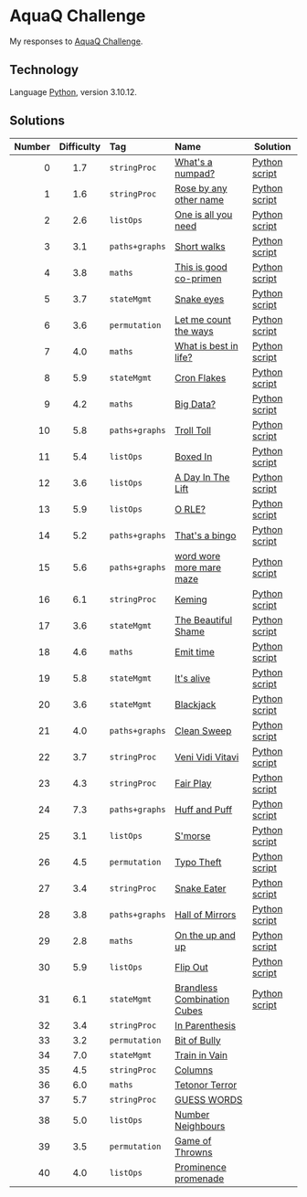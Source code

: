 # AquaQ Challenge

My responses to [AquaQ Challenge](https://challenges.aquaq.co.uk/).

## Technology

Language [Python](https://www.python.org/), version 3.10.12.

## Solutions

| Number | Difficulty | Tag            | Name                                                  | Solution |
|-------:|:----------:|:---------------|:------------------------------------------------------|----------|
| 0      | 1.7        | `stringProc`   | [What's a numpad?](./tasks/challenge00.md)            | [Python script](./solutions/challenge00.py) |
| 1      | 1.6        | `stringProc`   | [Rose by any other name](./tasks/challenge01.md)      | [Python script](./solutions/challenge01.py) |
| 2      | 2.6        | `listOps`      | [One is all you need](./tasks/challenge02.md)         | [Python script](./solutions/challenge02.py) |
| 3      | 3.1        | `paths+graphs` | [Short walks](./tasks/challenge03.md)                 | [Python script](./solutions/challenge03.py) |
| 4      | 3.8        | `maths`        | [This is good co-primen](./tasks/challenge04.md)      | [Python script](./solutions/challenge04.py) |
| 5      | 3.7        | `stateMgmt`    | [Snake eyes](./tasks/challenge05.md)                  | [Python script](./solutions/challenge05.py) |
| 6      | 3.6        | `permutation`  | [Let me count the ways](./tasks/challenge06.md)       | [Python script](./solutions/challenge06.py) |
| 7      | 4.0        | `maths`        | [What is best in life?](./tasks/challenge07.md)       | [Python script](./solutions/challenge07.py) |
| 8      | 5.9        | `stateMgmt`    | [Cron Flakes](./tasks/challenge08.md)                 | [Python script](./solutions/challenge08.py) |
| 9      | 4.2        | `maths`        | [Big Data?](./tasks/challenge09.md)                   | [Python script](./solutions/challenge09.py) |
| 10     | 5.8        | `paths+graphs` | [Troll Toll](./tasks/challenge10.md)                  | [Python script](./solutions/challenge10.py) |
| 11     | 5.4        | `listOps`      | [Boxed In](./tasks/challenge11.md)                    | [Python script](./solutions/challenge11.py) |
| 12     | 3.6        | `listOps`      | [A Day In The Lift](./tasks/challenge12.md)           | [Python script](./solutions/challenge12.py) |
| 13     | 5.9        | `listOps`      | [O RLE?](./tasks/challenge13.md)                      | [Python script](./solutions/challenge13.py) |
| 14     | 5.2        | `paths+graphs` | [That's a bingo](./tasks/challenge14.md)              | [Python script](./solutions/challenge14.py) |
| 15     | 5.6        | `paths+graphs` | [word wore more mare maze](./tasks/challenge15.md)    | [Python script](./solutions/challenge15.py) |
| 16     | 6.1        | `stringProc`   | [Keming](./tasks/challenge16.md)                      | [Python script](./solutions/challenge16.py) |
| 17     | 3.6        | `stateMgmt`    | [The Beautiful Shame](./tasks/challenge17.md)         | [Python script](./solutions/challenge17.py) |
| 18     | 4.6        | `maths`        | [Emit time](./tasks/challenge18.md)                   | [Python script](./solutions/challenge18.py) |
| 19     | 5.8        | `stateMgmt`    | [It's alive](./tasks/challenge19.md)                  | [Python script](./solutions/challenge19.py) |
| 20     | 3.6        | `stateMgmt`    | [Blackjack](./tasks/challenge20.md)                   | [Python script](./solutions/challenge20.py) |
| 21     | 4.0        | `paths+graphs` | [Clean Sweep](./tasks/challenge21.md)                 | [Python script](./solutions/challenge21.py) |
| 22     | 3.7        | `stringProc`   | [Veni Vidi Vitavi](./tasks/challenge22.md)            | [Python script](./solutions/challenge22.py) |
| 23     | 4.3        | `stringProc`   | [Fair Play](./tasks/challenge23.md)                   | [Python script](./solutions/challenge23.py) |
| 24     | 7.3        | `paths+graphs` | [Huff and Puff](./tasks/challenge24.md)               | [Python script](./solutions/challenge24.py) |
| 25     | 3.1        | `listOps`      | [S'morse](./tasks/challenge25.md)                     | [Python script](./solutions/challenge25.py) |
| 26     | 4.5        | `permutation`  | [Typo Theft](./tasks/challenge26.md)                  | [Python script](./solutions/challenge26.py) |
| 27     | 3.4        | `stringProc`   | [Snake Eater](./tasks/challenge27.md)                 | [Python script](./solutions/challenge27.py) |
| 28     | 3.8        | `paths+graphs` | [Hall of Mirrors](./tasks/challenge28.md)             | [Python script](./solutions/challenge28.py) |
| 29     | 2.8        | `maths`        | [On the up and up](./tasks/challenge29.md)            | [Python script](./solutions/challenge29.py) |
| 30     | 5.9        | `listOps`      | [Flip Out](./tasks/challenge30.md)                    | [Python script](./solutions/challenge30.py) |
| 31     | 6.1        | `stateMgmt`    | [Brandless Combination Cubes](./tasks/challenge31.md) | [Python script](./solutions/challenge31.py) |
| 32    | 3.4     | `stringProc`  | [In Parenthesis](./solutions/challenge32.py)|
| 33    | 3.2     | `permutation` | [Bit of Bully](./solutions/challenge33.py)|
| 34    | 7.0     | `stateMgmt`   | [Train in Vain](./solutions/challenge34.py)|
| 35    | 4.5     | `stringProc`  | [Columns](./solutions/challenge35.py) |
| 36    | 6.0     | `maths`       | [Tetonor Terror](./solutions/challenge36.py)||
| 37    | 5.7     | `stringProc`  | [GUESS WORDS](./solutions/challenge37.py)|
| 38    | 5.0     | `listOps`     | [Number Neighbours](./solutions/challenge38.py)|
| 39    | 3.5     | `permutation` | [Game of Throwns](./solutions/challenge39.py)|
| 40    | 4.0     | `listOps`     | [Prominence promenade](./solutions/challenge40.py)|
